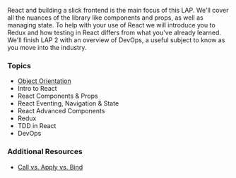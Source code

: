 React and building a slick frontend is the main focus of this LAP. We'll cover all the nuances of the library like components and props, as well as managing state. To help with your use of React we will introduce you to Redux and how testing in React differs from what you've already learned. We'll finish LAP 2 with an overview of DevOps, a useful subject to know as you move into the industry.

### Topics
* [Object Orientation](https://github.com/getfutureproof/fp_guides_wiki/wiki/Object-Orientation)
* Intro to React
* React Components & Props
* React Eventing, Navigation & State
* React Advanced Components
* Redux
* TDD in React
* DevOps

### Additional Resources
* [Call vs. Apply vs. Bind](https://github.com/getfutureproof/fp_guides_wiki/wiki/Call-vs-Apply-vs-Bind)